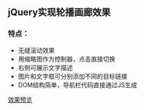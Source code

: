 ## jQuery实现轮播画廊效果

### 特点：

- 无缝滚动效果
- 用缩略图作为控制器，点击直接切换
- 右侧可展示文字描述
- 图片和文字框可分别添加不同的目标链接
- DOM结构简单，导航栏代码直接通过JS生成


[效果预览](https://shzym86.github.io/demo/swiper-gallery/)


